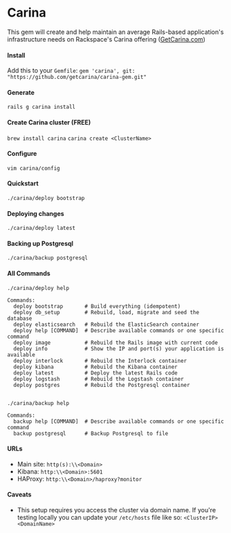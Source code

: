 # Carina

This gem will create and help maintain an average Rails-based application's infrastructure needs on Rackspace's Carina offering ([GetCarina.com](getcarina.com))

#### Install
Add this to your `Gemfile`:
`gem 'carina', git: "https://github.com/getcarina/carina-gem.git"`

#### Generate
`rails g carina install`

#### Create Carina cluster (FREE)
`brew install carina`
`carina create <ClusterName>`

#### Configure
`vim carina/config`

#### Quickstart
`./carina/deploy bootstrap`

#### Deploying changes
`./carina/deploy latest`

#### Backing up Postgresql
`./carina/backup postgresql`

#### All Commands
```
./carina/deploy help

Commands:
  deploy bootstrap       # Build everything (idempotent)
  deploy db_setup        # Rebuild, load, migrate and seed the database
  deploy elasticsearch   # Rebuild the ElasticSearch container
  deploy help [COMMAND]  # Describe available commands or one specific command
  deploy image           # Rebuild the Rails image with current code
  deploy info            # Show the IP and port(s) your application is available
  deploy interlock       # Rebuild the Interlock container
  deploy kibana          # Rebuild the Kibana container
  deploy latest          # Deploy the latest Rails code
  deploy logstash        # Rebuild the Logstash container
  deploy postgres        # Rebuild the Postgresql container


./carina/backup help

Commands:
  backup help [COMMAND]  # Describe available commands or one specific command
  backup postgresql      # Backup Postgresql to file
```  

#### URLs
* Main site: `http(s):\\<Domain>`
* Kibana: `http:\\<Domain>:5601`
* HAProxy: `http:\\<Domain>/haproxy?monitor`

#### Caveats
* This setup requires you access the cluster via domain name. If you're testing locally you can update your `/etc/hosts` file like so: `<ClusterIP> <DomainName>`
